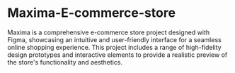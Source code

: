 # Maxima-E-commerce-store
Maxima is a comprehensive e-commerce store project designed with Figma, showcasing an intuitive and user-friendly interface for a seamless online shopping experience. This project includes a range of high-fidelity design prototypes and interactive elements to provide a realistic preview of the store's functionality and aesthetics.
